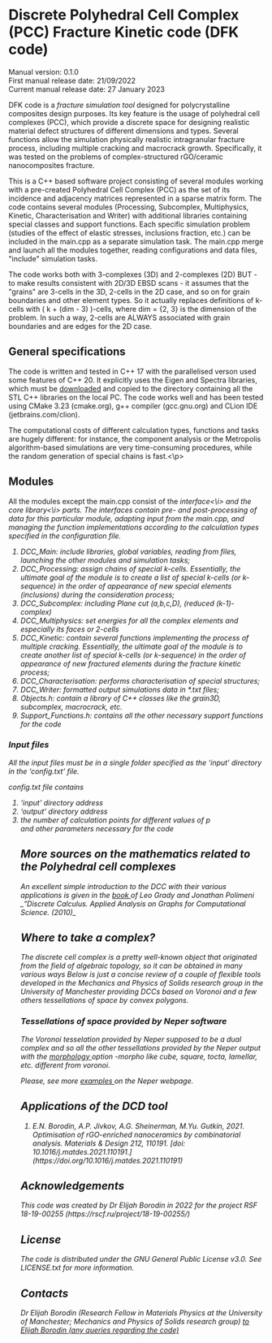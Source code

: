 <h1>Discrete Polyhedral Cell Complex (PCC) Fracture Kinetic code (DFK code)</h1>

Manual version: 0.1.0 <br>
First manual release date: 21/09/2022 <br>
Current manual release date: 27 January 2023 <br>

<p> DFK code is a <i> fracture simulation tool </i> designed for polycrystalline composites design purposes. Its key feature is the usage of polyhedral cell complexes (PCC), which provide a discrete space for designing realistic material defect structures of different dimensions and types. Several functions allow the simulation physically realistic intragranular fracture process, including multiple cracking and macrocrack growth. Specifically, it was tested on the problems of complex-structured rGO/ceramic nanocomposites fracture.
</p>

<p> This is a C++ based software project consisting of several modules working with a pre-created Polyhedral Cell Complex (PCC) as the set of its incidence and adjacency matrices represented in a sparse matrix form. The code contains several modules (Processing, Subcomplex, Multiphysics, Kinetic, Characterisation and Writer) with additional libraries containing special classes and support functions. Each specific simulation problem (studies of the effect of elastic stresses, inclusions fraction, etc.) can be included in the main.cpp as a separate simulation task. The main.cpp merge and launch all the modules together, reading configurations and data files, "include" simulation tasks.

The code works both with 3-complexes (3D) and 2-complexes (2D) BUT - to make results consistent with 2D/3D EBSD scans - it assumes that the "grains" are 3-cells in the 3D, 2-cells in the 2D case, and so on for grain boundaries and other element types. So it actually replaces definitions of k-cells with ( k + (dim - 3) )-cells, where dim = {2, 3} is the dimension of the problem. In such a way, 2-cells are ALWAYS associated with grain boundaries and are edges for the 2D case.
</p>
  
<h2>General specifications</h2>
  
<p>The code is written and tested in C++ 17 with the parallelised verson used some features of C++ 20. It explicitly uses the Eigen and Spectra libraries, which must be <a href="https://spectralib.org/download.html"> downloaded</a> and copied to the directory containing all the STL C++ libraries on the local PC. The code works well and has been tested using CMake 3.23 (cmake.org), g++ compiler (gcc.gnu.org) and CLion IDE (jetbrains.com/clion).

The computational costs of different calculation types, functions and tasks are hugely different: for instance, the component analysis or the Metropolis algorithm-based simulations are very time-consuming procedures, while the random generation of special chains is fast.<\p>
  
<h2>Modules</h2>
All the modules except the main.cpp consist of the <i>interface<\i> and the core <i>library<\i> parts. The interfaces contain pre- and post-processing of data for this particular module, adapting input from the main.cpp, and managing the function implementations according to the calculation types specified in the configuration file. 

<ol>
  <li>DCC_Main: include libraries, global variables, reading from files, launching the other modules and simulation tasks; </li>
  <li>DCC_Processing: assign chains of special k-cells. Essentially, the ultimate goal of the module is to create a list of special k-cells (or k-sequence) in the order of appearance of new special elements (<i>inclusions</i>) during the consideration process; </li>
  <li>DCC_Subcomplex: including Plane cut (a,b,c,D), (reduced (k-1)-complex)</li>
  <li>DCC_Multiphysics: set energies for all the complex elements and especially its faces or 2-cells </li>
  <li>DCC_Kinetic: contain several functions implementing the process of multiple cracking. Essentially, the ultimate goal of the module is to create another list of special k-cells (or k-sequence) in the order of appearance of new <i>fractured</i> elements during the fracture kinetic process;   </li>
  <li>DCC_Characterisation: performs characterisation of special structures; </li>
  <li>DCC_Writer: formatted output simulations data in *.txt files; </li>
  <li>Objects.h: contain a library of C++ classes like the grain3D, subcomplex, macrocrack, etc. </li>
  <li>Support_Functions.h: contains all the other necessary support functions for the code </li> 
</ol>

<h3> Input files </h3>
 <p>
All the input files must be in a single folder specified as the ‘input’ directory in the ‘config.txt’ file.

<i>config.txt</i> file contains
<ol>
<li> ‘input’ directory address </li>
<li>  ‘output’ directory address </li>
<li>   the number of calculation points for different values of <i>p</i></li>
and other parameters necessary for the code</li>
 </p>


<h2> More sources on the mathematics related to the Polyhedral cell complexes</h2>
An excellent simple introduction to the DCC with their various applications is given in the <a href="https://link.springer.com/book/10.1007/978-1-84996-290-2" target="_blank"> book </a> of Leo Grady and Jonathan Polimeni _“Discrete Calculus. Applied Analysis on Graphs for Computational Science. (2010)_

<h2> Where to take a complex? </h2>
The discrete cell complex is a pretty well-known object that originated from the field of algebraic topology, so it can be obtained in many various ways Below is just a concise review of a couple of flexible tools developed in the Mechanics and Physics of Solids research group in the University of Manchester providing DCCs based on Voronoi and a few others tessellations of space by convex polygons. 

<h3> Tessellations of space provided by Neper software </h3>
The Voronoi tesselation provided by Neper supposed to be a <i>dual</i> complex and so all the other tessellations provided by the Neper output with the <a href="https://neper.info/doc/neper_t.html#morphology-options" target="_blank"> morphology </a> option <i> -morpho <morphology> </i> like <i> cube, square, tocta, lamellar, etc. </i> different from <i>voronoi</i>.

Please, see more <a href="https://neper.info/doc/neper_t.html#examples" target="_blank"> examples </a> on the Neper webpage.

<h2> Applications of the DСD tool </h2>
<ol>
<li> E.N. Borodin, A.P. Jivkov, A.G. Sheinerman, M.Yu. Gutkin, 2021. Optimisation of rGO-enriched nanoceramics by combinatorial analysis. Materials & Design 212, 110191. [doi: 10.1016/j.matdes.2021.110191.](https://doi.org/10.1016/j.matdes.2021.110191) </li>
</ol>

<h2> Acknowledgements </h2>
This code was created by Dr Elijah Borodin in 2022 for the project RSF 18-19-00255 (https://rscf.ru/project/18-19-00255/)

<h2> License </h2>
The code is distributed under the GNU General Public License v3.0. See LICENSE.txt for more information.

<h2> Contacts </h2>
Dr Elijah Borodin (Research Fellow in Materials Physics at the University of Manchester; Mechanics and Physics of Solids research group)
<a href=“ Elijah.Borodin@icloud.com” Send e-mail> to Elijah Borodin (any queries regarding the code) 
